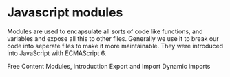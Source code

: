 # Javascript modules

Modules are used to encapsulate all sorts of code like functions, and variables and expose all this to other files. Generally we use it to break our code into seperate files to make it more maintainable. They were introduced into JavaScript with ECMAScript 6.

<ResourceGroupTitle>Free Content</ResourceGroupTitle>
<BadgeLink colorScheme='yellow' badgeText='Read' href='https://javascript.info/modules-intro'>Modules, introduction</BadgeLink>
<BadgeLink colorScheme='yellow' badgeText='Read' href='https://javascript.info/import-export'>Export and Import</BadgeLink>
<BadgeLink colorScheme='yellow' badgeText='Read' href='https://javascript.info/modules-dynamic-imports'>Dynamic imports</BadgeLink>
